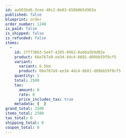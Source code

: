 ```yaml
---
id: aa503bd6-3cee-48c2-8e83-658b065d963a
published: false
blueprint: order
order_number: 1248
is_paid: false
is_shipped: false
is_refunded: false
items:
  -
    id: 2fff3863-5e47-4385-9962-8ab6a5b9d02e
    product: 66e767a9-ee34-4dc4-8681-d09bb59f0cf5
    variant:
      variant: 6.5km
      product: 66e767a9-ee34-4dc4-8681-d09bb59f0cf5
    quantity: 1
    total: 2500
    tax:
      amount: 0
      rate: 0
      price_includes_tax: true
    metadata: {  }
grand_total: 2500
items_total: 2500
tax_total: 0
shipping_total: 0
coupon_total: 0
---
```

